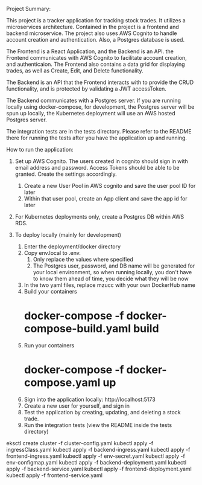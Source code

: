 Project Summary:

This project is a tracker application for tracking stock trades. It utilizes
a microservices architecture.  Contained in the project is a frontend and backend
microservice. The project also uses AWS Cognito to handle account creation and authentication.
Also, a Postgres database is used.

The Frontend is a React Application, and the Backend is an API. the Frontend communicates with
AWS Cognito to facilitate account creation, and authenticaion. The Frontend also contains
a data grid for displaying trades, as well as Create, Edit, and Delete functionality.

The Backend is an API that the Frontend interacts with to provide the CRUD functionality, and is
protected by validating a JWT accessToken.

The Backend communicates with a Postgres server. If you are running locally using docker-compose, 
for development, the Postgres server will be spun up locally, the Kubernetes deployment will use
an AWS hosted Postgres server.

The integration tests are in the tests directory. Please refer to the README there for running the tests
after you have the application up and running.

How to run the application:

1. Set up AWS Cognito. The users created in cognito should sign in with email address and password. Access Tokens should be able to be granted.
   Create the settings accordingly.
    1. Create a new User Pool in AWS cognito and save the user pool ID for later
    2. Within that user pool, create an App client and save the app id for later

2. For Kubernetes deployments only, create a Postgres DB within AWS RDS.

3. To deploy locally (mainly for development)
    1. Enter the deployment/docker directory
    2. Copy env.local to .env.
        1. Only replace the values where specified
        2. The Postgres user, password, and DB name will be generated
           for your local environment, so when running locally, you don't
           have to know them ahead of time, you decide what they will be now
    3. In the two yaml files, replace mzucc with your own DockerHub name
    4. Build your containers
       # docker-compose -f docker-compose-build.yaml build
    5. Run your containers
       # docker-compose -f docker-compose.yaml up
    6. Sign into the application locally:
       http://localhost:5173
    7. Create a new user for yourself, and sign in
    8. Test the application by creating, updating, and deleting a stock trade.
    9. Run the integration tests (view the README inside the tests directory)


eksctl create cluster -f cluster-config.yaml
kubectl apply -f ingressClass.yaml
kubectl apply -f backend-ingress.yaml
kubectl apply -f frontend-ingress.yaml
kubectl apply -f env-secret.yaml
kubectl apply -f env-configmap.yaml
kubectl apply -f backend-deployment.yaml
kubectl apply -f backend-service.yaml
kubectl apply -f frontend-deployment.yaml
kubectl apply -f frontend-service.yaml
